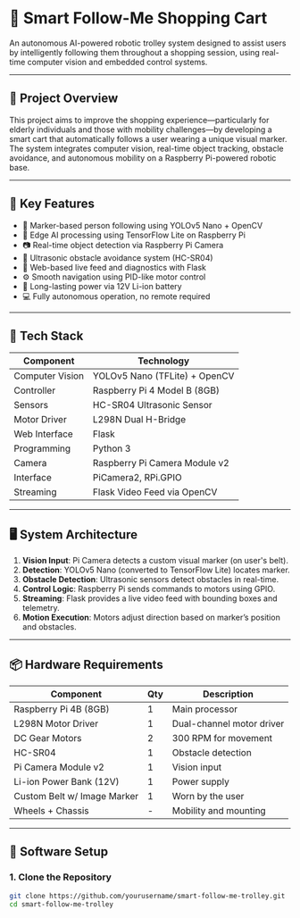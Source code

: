 # 🛒 Smart Follow-Me Shopping Cart

An autonomous AI-powered robotic trolley system designed to assist users by intelligently following them throughout a shopping session, using real-time computer vision and embedded control systems.

---

## 🚀 Project Overview

This project aims to improve the shopping experience—particularly for elderly individuals and those with mobility challenges—by developing a smart cart that automatically follows a user wearing a unique visual marker. The system integrates computer vision, real-time object tracking, obstacle avoidance, and autonomous mobility on a Raspberry Pi-powered robotic base.

---

## 🎯 Key Features

- 🎯 Marker-based person following using YOLOv5 Nano + OpenCV
- 🧠 Edge AI processing using TensorFlow Lite on Raspberry Pi
- 📷 Real-time object detection via Raspberry Pi Camera
- 🛑 Ultrasonic obstacle avoidance system (HC-SR04)
- 🔌 Web-based live feed and diagnostics with Flask
- ⚙️ Smooth navigation using PID-like motor control
- 🔋 Long-lasting power via 12V Li-ion battery
- 💻 Fully autonomous operation, no remote required

---

## 🧠 Tech Stack

| Component          | Technology |
|-------------------|------------|
| Computer Vision    | YOLOv5 Nano (TFLite) + OpenCV |
| Controller         | Raspberry Pi 4 Model B (8GB) |
| Sensors            | HC-SR04 Ultrasonic Sensor |
| Motor Driver       | L298N Dual H-Bridge |
| Web Interface      | Flask |
| Programming        | Python 3 |
| Camera             | Raspberry Pi Camera Module v2 |
| Interface          | PiCamera2, RPi.GPIO |
| Streaming          | Flask Video Feed via OpenCV |

---

## 🖥️ System Architecture

1. **Vision Input**: Pi Camera detects a custom visual marker (on user's belt).
2. **Detection**: YOLOv5 Nano (converted to TensorFlow Lite) locates marker.
3. **Obstacle Detection**: Ultrasonic sensors detect obstacles in real-time.
4. **Control Logic**: Raspberry Pi sends commands to motors using GPIO.
5. **Streaming**: Flask provides a live video feed with bounding boxes and telemetry.
6. **Motion Execution**: Motors adjust direction based on marker’s position and obstacles.

---

## 📦 Hardware Requirements

| Component | Qty | Description |
|----------|-----|-------------|
| Raspberry Pi 4B (8GB) | 1 | Main processor |
| L298N Motor Driver | 1 | Dual-channel motor driver |
| DC Gear Motors | 2 | 300 RPM for movement |
| HC-SR04 | 1 | Obstacle detection |
| Pi Camera Module v2 | 1 | Vision input |
| Li-ion Power Bank (12V) | 1 | Power supply |
| Custom Belt w/ Image Marker | 1 | Worn by the user |
| Wheels + Chassis | - | Mobility and mounting |

---

## 🧰 Software Setup

### 1. Clone the Repository

```bash
git clone https://github.com/yourusername/smart-follow-me-trolley.git
cd smart-follow-me-trolley
